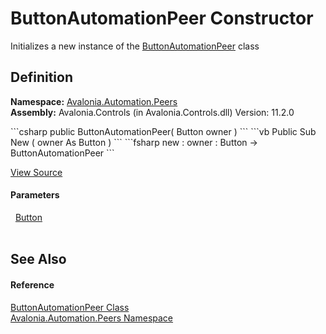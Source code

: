 # ButtonAutomationPeer Constructor


Initializes a new instance of the <a href="T_Avalonia_Automation_Peers_ButtonAutomationPeer">ButtonAutomationPeer</a> class



## Definition
**Namespace:** <a href="N_Avalonia_Automation_Peers">Avalonia.Automation.Peers</a>  
**Assembly:** Avalonia.Controls (in Avalonia.Controls.dll) Version: 11.2.0

<Tabs groupId="api-code-preview">
<TabItem value="csharp" label="C#">
```csharp
public ButtonAutomationPeer(
	Button owner
)
```
</TabItem>
<TabItem value="vb" label="VB">
```vb
Public Sub New ( 
	owner As Button
)
```
</TabItem>
<TabItem value="fsharp" label="F#">
```fsharp
new : 
        owner : Button -> ButtonAutomationPeer
```
</TabItem>
</Tabs>



<a href="https://github.com/AvaloniaUI/Avalonia/tree/master/src/Avalonia.Controls/Automation/Peers/ButtonAutomationPeer.cs#L10" title="View the source code">View Source</a>



#### Parameters
<dl><dt>  <a href="T_Avalonia_Controls_Button">Button</a></dt><dd> </dd></dl>

## See Also


#### Reference
<a href="T_Avalonia_Automation_Peers_ButtonAutomationPeer">ButtonAutomationPeer Class</a>  
<a href="N_Avalonia_Automation_Peers">Avalonia.Automation.Peers Namespace</a>  


